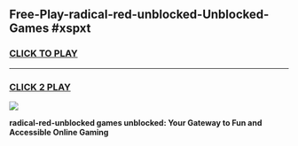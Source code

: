 
## Free-Play-radical-red-unblocked-Unblocked-Games #xspxt
<h3>
<a href="https://news.freeplayer.one?title=radical-red-unblocked&ref=8M">CLICK TO PLAY</a></h3>
<hr>

<h3>
<a href="https://news.freeplayer.one?title=radical-red-unblocked&ref=8M">CLICK 2 PLAY</a>
  
</h3>

<a href="https://news.freeplayer.one?title=radical-red-unblocked&ref=8M"><img src="https://clearcache.store/games.png"></a>


**radical-red-unblocked games unblocked: Your Gateway to Fun and Accessible Online Gaming**

